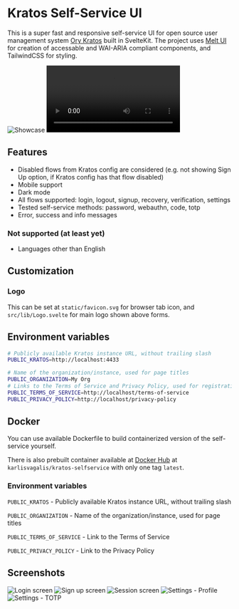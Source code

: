 # Kratos Self-Service UI

This is a super fast and responsive self-service UI for open source user management system [Ory Kratos](https://github.com/ory/kratos) built in SvelteKit. The project uses [Melt UI](https://github.com/melt-ui/melt-ui) for creation of accessable and WAI-ARIA compliant components, and TailwindCSS for styling.

![Showcase](./docs/images/showcase.gif)
![Showcase](./docs/images/showcase.mp4)


## Features

- Disabled flows from Kratos config are considered (e.g. not showing Sign Up option, if Kratos config has that flow disabled)
- Mobile support
- Dark mode
- All flows supported: login, logout, signup, recovery, verification, settings
- Tested self-service methods: password, webauthn, code, totp
- Error, success and info messages

### Not supported (at least yet)

- Languages other than English

## Customization

### Logo

This can be set at `static/favicon.svg` for browser tab icon, and `src/lib/Logo.svelte` for main logo shown above forms.

## Environment variables

```bash
# Publicly available Kratos instance URL, without trailing slash
PUBLIC_KRATOS=http://localhost:4433

# Name of the organization/instance, used for page titles
PUBLIC_ORGANIZATION=My Org
# Links to the Terms of Service and Privacy Policy, used for registration page
PUBLIC_TERMS_OF_SERVICE=http://localhost/terms-of-service
PUBLIC_PRIVACY_POLICY=http://localhost/privacy-policy
```

## Docker

You can use available Dockerfile to build containerized version of the self-service yourself.

There is also prebuilt container available at [Docker Hub](https://hub.docker.com/r/karlisvagalis/kratos-selfservice) at `karlisvagalis/kratos-selfservice` with only one tag
`latest`.

### Environment variables

`PUBLIC_KRATOS` - Publicly available Kratos instance URL, without trailing slash

`PUBLIC_ORGANIZATION` - Name of the organization/instance, used for page titles

`PUBLIC_TERMS_OF_SERVICE` - Link to the Terms of Service

`PUBLIC_PRIVACY_POLICY` - Link to the Privacy Policy

## Screenshots

![Login screen](./docs/images/login.png)
![Sign up screen](./docs/images/signup-dark.png)
![Session screen](./docs/images/session.png)
![Settings - Profile](./docs/images/settings-profile.png)
![Settings - TOTP](./docs/images/settings-totp.png)